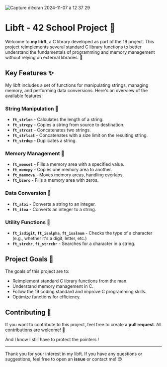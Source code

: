 ![Capture d’écran 2024-11-07 à 12 37 29](https://github.com/user-attachments/assets/321cb1f6-89d4-4e07-8b6c-cd9d54e74312)

# Libft - 42 School Project 🚀

Welcome to **my libft**, a C library developed as part of the 19 project. This project reimplements several standard C library functions to better understand the fundamentals of programming and memory management without relying on external libraries. 🎉

## Key Features ✨

My libft includes a set of functions for manipulating strings, managing memory, and performing data conversions. Here's an overview of the available features:

### String Manipulation 📝
- **`ft_strlen`** - Calculates the length of a string.
- **`ft_strcpy`** - Copies a string from source to destination.
- **`ft_strcat`** - Concatenates two strings.
- **`ft_strlcat`** - Concatenates with a size limit on the resulting string.
- **`ft_strdup`** - Duplicates a string.

### Memory Management 💾
- **`ft_memset`** - Fills a memory area with a specified value.
- **`ft_memcpy`** - Copies one memory area to another.
- **`ft_memmove`** - Moves memory areas, handling overlaps.
- **`ft_bzero`** - Fills a memory area with zeros.

### Data Conversion 🔄
- **`ft_atoi`** - Converts a string to an integer.
- **`ft_itoa`** - Converts an integer to a string.

### Utility Functions 🔧
- **`ft_isdigit`**, **`ft_isalpha`**, **`ft_isalnum`** - Checks the type of a character (e.g., whether it's a digit, letter, etc.)
- **`ft_strchr`**, **`ft_strrchr`** - Searches for a character in a string.

## Project Goals 🎯

The goals of this project are to:
- Reimplement standard C library functions from the man.
- Understand memory management in C.
- Follow the 19 coding standard and improve C programming skills.
- Optimize functions for efficiency.

## Contributing 🤝

If you want to contribute to this project, feel free to create a **pull request**. All contributions are welcome! 🎉

And I know I still have to protect the pointers !

---

Thank you for your interest in my libft. If you have any questions or suggestions, feel free to open an **issue** or contact me! 😊
